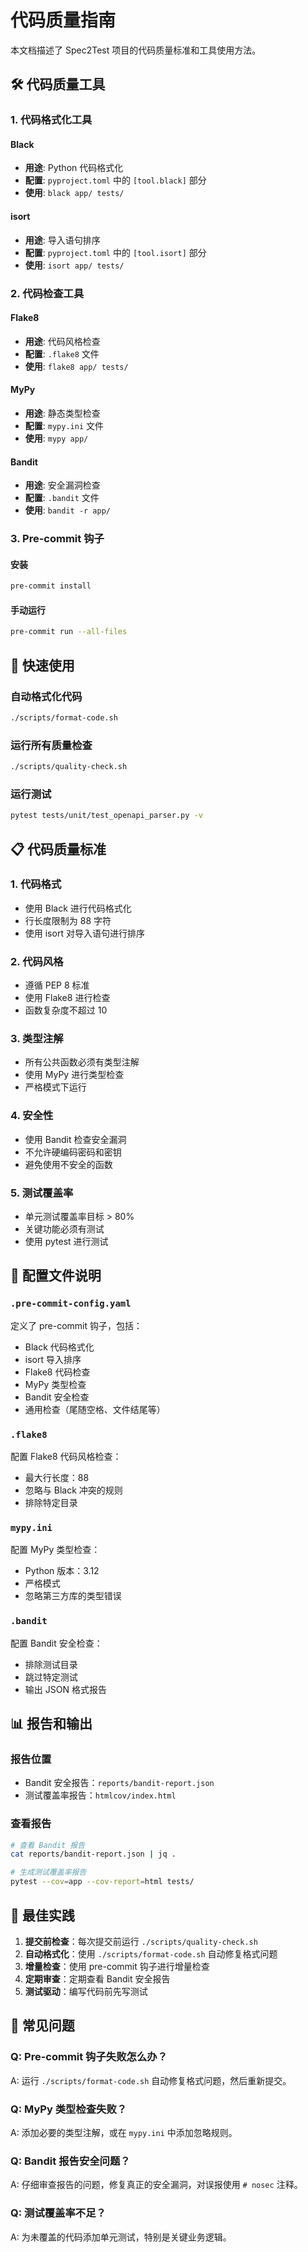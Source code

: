 # 代码质量指南

本文档描述了 Spec2Test 项目的代码质量标准和工具使用方法。

## 🛠️ 代码质量工具

### 1. 代码格式化工具

#### Black
- **用途**: Python 代码格式化
- **配置**: `pyproject.toml` 中的 `[tool.black]` 部分
- **使用**: `black app/ tests/`

#### isort
- **用途**: 导入语句排序
- **配置**: `pyproject.toml` 中的 `[tool.isort]` 部分
- **使用**: `isort app/ tests/`

### 2. 代码检查工具

#### Flake8
- **用途**: 代码风格检查
- **配置**: `.flake8` 文件
- **使用**: `flake8 app/ tests/`

#### MyPy
- **用途**: 静态类型检查
- **配置**: `mypy.ini` 文件
- **使用**: `mypy app/`

#### Bandit
- **用途**: 安全漏洞检查
- **配置**: `.bandit` 文件
- **使用**: `bandit -r app/`

### 3. Pre-commit 钩子

#### 安装
```bash
pre-commit install
```

#### 手动运行
```bash
pre-commit run --all-files
```

## 🚀 快速使用

### 自动格式化代码
```bash
./scripts/format-code.sh
```

### 运行所有质量检查
```bash
./scripts/quality-check.sh
```

### 运行测试
```bash
pytest tests/unit/test_openapi_parser.py -v
```

## 📋 代码质量标准

### 1. 代码格式
- 使用 Black 进行代码格式化
- 行长度限制为 88 字符
- 使用 isort 对导入语句进行排序

### 2. 代码风格
- 遵循 PEP 8 标准
- 使用 Flake8 进行检查
- 函数复杂度不超过 10

### 3. 类型注解
- 所有公共函数必须有类型注解
- 使用 MyPy 进行类型检查
- 严格模式下运行

### 4. 安全性
- 使用 Bandit 检查安全漏洞
- 不允许硬编码密码和密钥
- 避免使用不安全的函数

### 5. 测试覆盖率
- 单元测试覆盖率目标 > 80%
- 关键功能必须有测试
- 使用 pytest 进行测试

## 🔧 配置文件说明

### `.pre-commit-config.yaml`
定义了 pre-commit 钩子，包括：
- Black 代码格式化
- isort 导入排序
- Flake8 代码检查
- MyPy 类型检查
- Bandit 安全检查
- 通用检查（尾随空格、文件结尾等）

### `.flake8`
配置 Flake8 代码风格检查：
- 最大行长度：88
- 忽略与 Black 冲突的规则
- 排除特定目录

### `mypy.ini`
配置 MyPy 类型检查：
- Python 版本：3.12
- 严格模式
- 忽略第三方库的类型错误

### `.bandit`
配置 Bandit 安全检查：
- 排除测试目录
- 跳过特定测试
- 输出 JSON 格式报告

## 📊 报告和输出

### 报告位置
- Bandit 安全报告：`reports/bandit-report.json`
- 测试覆盖率报告：`htmlcov/index.html`

### 查看报告
```bash
# 查看 Bandit 报告
cat reports/bandit-report.json | jq .

# 生成测试覆盖率报告
pytest --cov=app --cov-report=html tests/
```

## 🎯 最佳实践

1. **提交前检查**：每次提交前运行 `./scripts/quality-check.sh`
2. **自动格式化**：使用 `./scripts/format-code.sh` 自动修复格式问题
3. **增量检查**：使用 pre-commit 钩子进行增量检查
4. **定期审查**：定期查看 Bandit 安全报告
5. **测试驱动**：编写代码前先写测试

## 🚨 常见问题

### Q: Pre-commit 钩子失败怎么办？
A: 运行 `./scripts/format-code.sh` 自动修复格式问题，然后重新提交。

### Q: MyPy 类型检查失败？
A: 添加必要的类型注解，或在 `mypy.ini` 中添加忽略规则。

### Q: Bandit 报告安全问题？
A: 仔细审查报告的问题，修复真正的安全漏洞，对误报使用 `# nosec` 注释。

### Q: 测试覆盖率不足？
A: 为未覆盖的代码添加单元测试，特别是关键业务逻辑。
